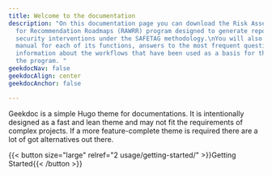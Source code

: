 ```yaml
---
title: Welcome to the documentation
description: "On this documentation page you can download the Risk Assessment Workflow
  for Recommendation Roadmaps (RAWRR) program designed to generate reports of organizational
  security interventions under the SAFETAG methodology.\nYou will also find the user
  manual for each of its functions, answers to the most frequent questions and additional
  information about the workflows that have been used as a basis for the design of
  the program. "
geekdocNav: false
geekdocAlign: center
geekdocAnchor: false

---
```

<!-- markdownlint-capture -->
<!-- markdownlint-disable MD033 -->

<!-- <span class="badge-placeholder">[![Build Status](https://img.shields.io/drone/build/thegeeklab/hugo-geekdoc?logo=drone&server=https%3A%2F%2Fdrone.thegeeklab.de)](https://drone.thegeeklab.de/thegeeklab/hugo-geekdoc)</span>
<span class="badge-placeholder">[![Hugo Version](https://img.shields.io/badge/hugo-0.83-blue.svg)](https://gohugo.io)</span>
<span class="badge-placeholder">[![GitHub release](https://img.shields.io/github/v/release/thegeeklab/hugo-geekdoc)](https://github.com/thegeeklab/hugo-geekdoc/releases/latest)</span>
<span class="badge-placeholder">[![GitHub contributors](https://img.shields.io/github/contributors/thegeeklab/hugo-geekdoc)](https://github.com/thegeeklab/hugo-geekdoc/graphs/contributors)</span>
<span class="badge-placeholder">[![License: MIT](https://img.shields.io/github/license/thegeeklab/hugo-geekdoc)](https://github.com/thegeeklab/hugo-geekdoc/blob/main/LICENSE)</span> -->

<!-- markdownlint-restore -->

Geekdoc is a simple Hugo theme for documentations. It is intentionally designed as a fast and lean theme and may not fit the requirements of complex projects. If a more feature-complete theme is required there are a lot of got alternatives out there.

{{< button size="large" relref="2 usage/getting-started/" >}}Getting Started{{< /button >}}